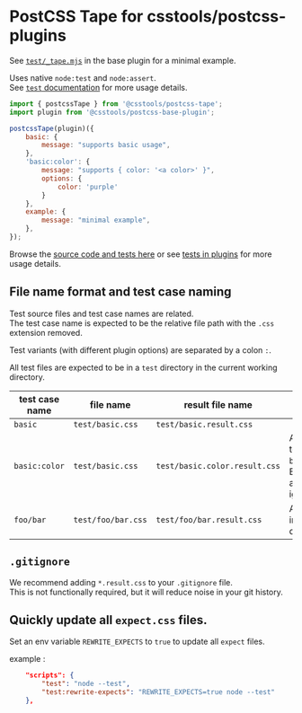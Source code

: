 # PostCSS Tape for csstools/postcss-plugins

See [`test/_tape.mjs`](https://github.com/csstools/postcss-plugins/blob/main/plugins/postcss-base-plugin/test/_tape.mjs) in the base plugin for a minimal example.

Uses native `node:test` and `node:assert`.  
See [`test` documentation](https://nodejs.org/docs/latest/api/test.html) for more usage details.

```js
import { postcssTape } from '@csstools/postcss-tape';
import plugin from '@csstools/postcss-base-plugin';

postcssTape(plugin)({
	basic: {
		message: "supports basic usage",
	},
	'basic:color': {
		message: "supports { color: '<a color>' }",
		options: {
			color: 'purple'
		}
	},
	example: {
		message: "minimal example",
	},
});
```

Browse the [source code and tests here](https://github.com/csstools/postcss-plugins/tree/main/packages/postcss-tape) or see [tests in plugins](https://github.com/csstools/postcss-plugins/tree/main/plugins) for more usage details.

## File name format and test case naming

Test source files and test case names are related.  
The test case name is expected to be the relative file path with the `.css` extension removed.

Test variants (with different plugin options) are separated by a colon `:`.

All test files are expected to be in a `test` directory in the current working directory.

| test case name | file name | result file name | notes |
| --- | --- | --- | --- |
| `basic` | `test/basic.css` | `test/basic.result.css` | |
| `basic:color` | `test/basic.css` | `test/basic.color.result.css` | A variant test for `basic`. Everything after `:` is ignored. |
| `foo/bar` | `test/foo/bar.css` | `test/foo/bar.result.css` | A test file in a directory |

## `.gitignore`

We recommend adding `*.result.css` to your `.gitignore` file.  
This is not functionally required, but it will reduce noise in your git history.

## Quickly update all `expect.css` files.

Set an env variable `REWRITE_EXPECTS` to `true` to update all `expect` files.

example :

```json
	"scripts": {
		"test": "node --test",
		"test:rewrite-expects": "REWRITE_EXPECTS=true node --test"
	},
```
